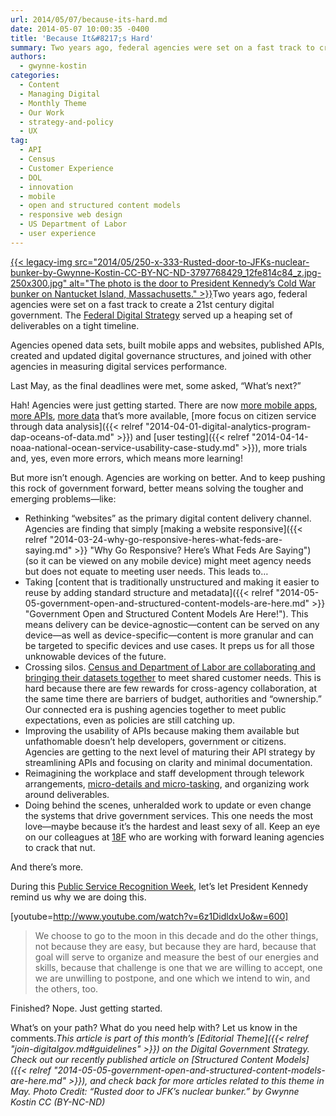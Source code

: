 ```yaml
---
url: 2014/05/07/because-its-hard.md
date: 2014-05-07 10:00:35 -0400
title: 'Because It&#8217;s Hard'
summary: Two years ago, federal agencies were set on a fast track to create a 21st century digital government. The Federal Digital Strategy served up a heaping set of deliverables on a tight timeline. Agencies opened data sets,
authors:
  - gwynne-kostin
categories:
  - Content
  - Managing Digital
  - Monthly Theme
  - Our Work
  - strategy-and-policy
  - UX
tag:
  - API
  - Census
  - Customer Experience
  - DOL
  - innovation
  - mobile
  - open and structured content models
  - responsive web design
  - US Department of Labor
  - user experience
---
```


[{{< legacy-img src="2014/05/250-x-333-Rusted-door-to-JFKs-nuclear-bunker-by-Gwynne-Kostin-CC-BY-NC-ND-3797768429\_12fe814c84\_z.jpg-250x300.jpg" alt="The photo is the door to President Kennedy’s Cold War bunker on Nantucket Island, Massachusetts." >}}](https://s3.amazonaws.com/sitesusa/wp-content/uploads/sites/212/2014/05/480-x-640-Rusted-door-to-JFKs-nuclear-bunker-by-Gwynne-Kostin-CC-BY-NC-ND-3797768429_12fe814c84_z.jpg)Two years ago, federal agencies were set on a fast track to create a 21st century digital government. The <a href="http://www.whitehouse.gov/digitalgov/about" target="_blank">Federal Digital Strategy</a> served up a heaping set of deliverables on a tight timeline.

Agencies opened data sets, built mobile apps and websites, published APIs, created and updated digital governance structures, and joined with other agencies in measuring digital services performance.

Last May, as the final deadlines were met, some asked, “What’s next?”

Hah! Agencies were just getting started. There are now [<span class="s1">more mobile apps</span>](http://apps.usa.gov/), [<span class="s1">more APIs</span>](https://www.data.gov/developers/apis), [more data](https://www.data.gov/metrics) that’s more available, [<span class="s1">more focus on citizen service through data analysis</span>]({{< relref "2014-04-01-digital-analytics-program-dap-oceans-of-data.md" >}}) and [user testing]({{< relref "2014-04-14-noaa-national-ocean-service-usability-case-study.md" >}}), more trials and, yes, even more errors, which means more learning!

But more isn’t enough. Agencies are working on better. And to keep pushing this rock of government forward, better means solving the tougher and emerging problems—like:

  * Rethinking “websites” as the primary digital content delivery channel. Agencies are finding that simply [making a website responsive]({{< relref "2014-03-24-why-go-responsive-heres-what-feds-are-saying.md" >}} "Why Go Responsive? Here’s What Feds Are Saying") (so it can be viewed on any mobile device) might meet agency needs but does not equate to meeting user needs. This leads to&#8230;
  * Taking [content that is traditionally unstructured and making it easier to reuse by adding standard structure and metadata]({{< relref "2014-05-05-government-open-and-structured-content-models-are-here.md" >}} "Government Open and Structured Content Models Are Here!"). This means delivery can be device-agnostic—content can be served on any device—as well as device-specific—content is more granular and can be targeted to specific devices and use cases. It preps us for all those unknowable devices of the future.
  * Crossing silos. <a title="Census Bureau Adds Inflation and Employment Indicators to America's Economy Mobile App" href="http://www.census.gov/newsroom/press-releases/2013/cb13-127.html" target="_blank">Census and Department of Labor are collaborating and bringing their datasets together</a> to meet shared customer needs. This is hard because there are few rewards for cross-agency collaboration, at the same time there are barriers of budget, authorities and &#8220;ownership.&#8221; Our connected era is pushing agencies together to meet public expectations, even as policies are still catching up.
  * Improving the usability of APIs because making them available but unfathomable doesn&#8217;t help developers, government or citizens. Agencies are getting to the next level of maturing their API strategy by streamlining APIs and focusing on clarity and minimal documentation.
  * Reimagining the workplace and staff development through telework arrangements, <a href="http://gsablogs.gsa.gov/dsic/how-it-works/" target="_blank">micro-details and micro-tasking</a>, and organizing work around deliverables.
  * Doing behind the scenes, unheralded work to update or even change the systems that drive government services. This one needs the most love—maybe because it&#8217;s the hardest and least sexy of all. Keep an eye on our colleagues at <a href="http://18f.gsa.gov/" target="_blank">18F</a> who are working with forward leaning agencies to crack that nut.

And there&#8217;s more.

During this <a href="http://publicservicerecognitionweek.org/" target="_blank">Public Service Recognition Week</a>, let&#8217;s let President Kennedy remind us why we are doing this.

[youtube=http://www.youtube.com/watch?v=6z1DidldxUo&w=600]

> We choose to go to the moon in this decade and do the other things, not because they are easy, but because they are hard, because that goal will serve to organize and measure the best of our energies and skills, because that challenge is one that we are willing to accept, one we are unwilling to postpone, and one which we intend to win, and the others, too.

Finished? Nope. Just getting started.

What&#8217;s on your path? What do you need help with? Let us know in the comments._This article is part of this month&#8217;s [Editorial Theme]({{< relref "join-digitalgov.md#guidelines" >}}) on the Digital Government Strategy. Check out our recently published article on [Structured Content Models]({{< relref "2014-05-05-government-open-and-structured-content-models-are-here.md" >}}), and check back for more articles related to this theme in May._
_Photo Credit: &#8220;Rusted door to JFK&#8217;s nuclear bunker.&#8221; by Gwynne Kostin CC (BY-NC-ND)_